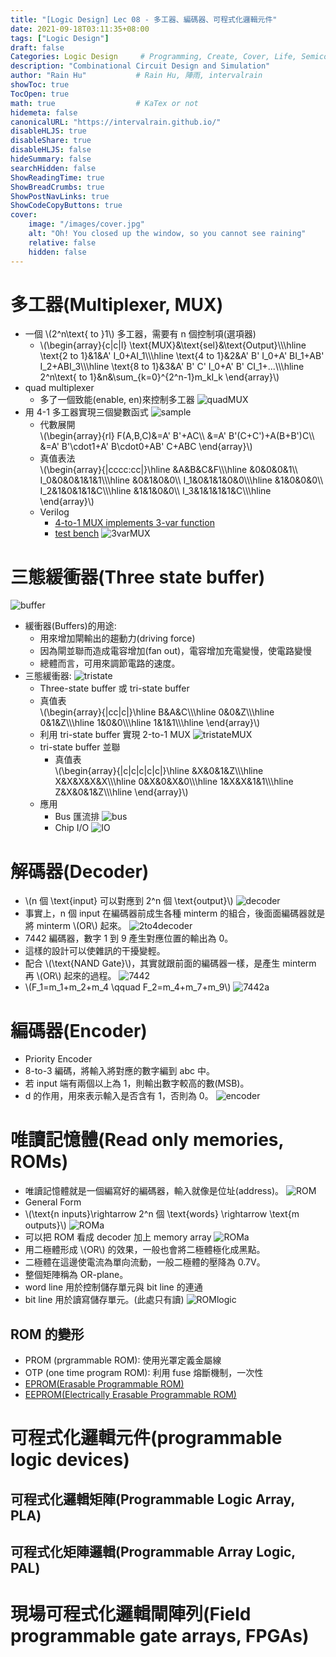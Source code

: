 ```yaml
---
title: "[Logic Design] Lec 08 - 多工器、編碼器、可程式化邏輯元件"
date: 2021-09-18T03:11:35+08:00
tags: ["Logic Design"]
draft: false
Categories: Logic Design     # Programming, Create, Cover, Life, Semiconductor, Leetcode, Logic Design, Daily
description: "Combinational Circuit Design and Simulation"
author: "Rain Hu"           # Rain Hu, 陣雨, intervalrain
showToc: true
TocOpen: true
math: true                  # KaTex or not
hidemeta: false
canonicalURL: "https://intervalrain.github.io/"
disableHLJS: true
disableShare: true
disableHLJS: false
hideSummary: false
searchHidden: false
ShowReadingTime: true
ShowBreadCrumbs: true
ShowPostNavLinks: true
ShowCodeCopyButtons: true
cover:
    image: "/images/cover.jpg"
    alt: "Oh! You closed up the window, so you cannot see raining"
    relative: false
    hidden: false
---
```

# 多工器(Multiplexer, MUX)
+ 一個 \\(2^n\text{ to }1\\) 多工器，需要有 n 個控制項(選項器)
    + \\(\begin{array}{c|c|l}
    \text{MUX}&\text{sel}&\text{Output}\\\\\hline
    \text{2 to 1}&1&A' I_0+AI_1\\\\\hline
    \text{4 to 1}&2&A' B' I_0+A' BI_1+AB' I_2+ABI_3\\\\\hline
    \text{8 to 1}&3&A' B' C' I_0+A' B' CI_1+...\\\\\hline
    2^n\text{ to 1}&n&\sum_{k=0}^{2^n-1}m_kI_k
    \end{array}\\)
+ quad multiplexer 
    + 多了一個致能(enable, en)來控制多工器
    ![quadMUX](/posts/LogicDesign/L8/quadMUX.png)
+ 用 4-1 多工器實現三個變數函式
    ![sample](/posts/LogicDesign/L8/sample.png)   
    + 代數展開   
    \\(\begin{array}{rl}
    F(A,B,C)&=A' B'+AC\\\\
            &=A' B'(C+C')+A(B+B')C\\\\
            &=A' B'\cdot1+A' B\cdot0+AB' C+ABC
    \end{array}\\)
    + 真值表法  
    \\(\begin{array}{|cccc:cc|}\hline
       &A&B&C&F\\\\\hline
       &0&0&0&1\\\\
    I_0&0&0&1&1&1\\\\\hline
       &0&1&0&0\\\\
    I_1&0&1&1&0&0\\\\\hline
       &1&0&0&0\\\\
    I_2&1&0&1&1&C\\\\\hline
       &1&1&0&0\\\\
    I_3&1&1&1&1&C\\\\\hline
    \end{array}\\)
    + Verilog
        + [4-to-1 MUX implements 3-var function](https://github.com/intervalrain/Verilog/blob/main/3varMUX/threevarMUX.v)  
        + [test bench](https://github.com/intervalrain/Verilog/blob/main/3varMUX/threevarMUX_tb.v)
        ![3varMUX](/posts/LogicDesign/L8/3varMUX.png)

# 三態緩衝器(Three state buffer)
![buffer](/posts/LogicDesign/L8/buffer.png)
+ 緩衝器(Buffers)的用途:
    + 用來增加閘輸出的趨動力(driving force)
    + 因為閘並聯而造成電容增加(fan out)，電容增加充電變慢，使電路變慢
    + 總體而言，可用來調節電路的速度。
+ 三態緩衝器:
    ![tristate](/posts/LogicDesign/L8/tristate.png)
    + Three-state buffer 或 tri-state buffer
    + 真值表  
        \\(\begin{array}{|cc|c|}\hline
        B&A&C\\\\\hline
        0&0&Z\\\\\hline
        0&1&Z\\\\\hline
        1&0&0\\\\\hline
        1&1&1\\\\\hline
        \end{array}\\)
    + 利用 tri-state buffer 實現 2-to-1 MUX
        ![tristateMUX](/posts/LogicDesign/L8/tristateMUX.png)
    + tri-state buffer 並聯
        + 真值表  
            \\(\begin{array}{|c|c|c|c|c|}\hline
             &X&0&1&Z\\\\\hline
            X&X&X&X&X\\\\\hline
            0&X&0&X&0\\\\\hline
            1&X&X&1&1\\\\\hline
            Z&X&0&1&Z\\\\\hline
            \end{array}\\)
    + 應用
        + Bus 匯流排
            ![bus](/posts/LogicDesign/L8/bus.png)
        + Chip I/O
            ![IO](/posts/LogicDesign/L8/IO.png)

# 解碼器(Decoder)
+ \\(n 個 \text{input} 可以對應到 2^n 個 \text{output}\\)
![decoder](/posts/LogicDesign/L8/decoder.png)
+ 事實上，n 個 input 在編碼器前成生各種 minterm 的組合，後面面編碼器就是將 minterm \\(OR\\) 起來。
![2to4decoder](/posts/LogicDesign/L8/2to4decoder.png)
+ 7442 編碼器，數字 1 到 9 產生對應位置的輸出為 0。
+ 這樣的設計可以使雜訊的干擾變輕。
+ 配合 \\(\text{NAND Gate}\\)，其實就跟前面的編碼器一樣，是產生 minterm 再 \\(OR\\) 起來的過程。
![7442](/posts/LogicDesign/L8/7442.png)
+ \\(F_1=m_1+m_2+m_4 \qquad F_2=m_4+m_7+m_9\\)
![7442a](/posts/LogicDesign/L8/7442a.png)
# 編碼器(Encoder)
+ Priority Encoder
+ 8-to-3 編碼，將輸入將對應的數字編到 abc 中。
+ 若 input 端有兩個以上為 1，則輸出數字較高的數(MSB)。
+ d 的作用，用來表示輸入是否含有 1，否則為 0。
![encoder](/posts/LogicDesign/L8/encoder.png)
# 唯讀記憶體(Read only memories, ROMs)
+ 唯讀記憶體就是一個編寫好的編碼器，輸入就像是位址(address)。
![ROM](/posts/LogicDesign/L8/ROM.png)
+ General Form
+ \\(\text{n inputs}\rightarrow 2^n 個 \text{words} \rightarrow \text{m outputs}\\)
![ROMa](/posts/LogicDesign/L8/ROMa.png)
+ 可以把 ROM 看成 decoder 加上 memory array
![ROMa](/posts/LogicDesign/L8/ROMb.png)
+ 用二極體形成 \\(OR\\) 的效果，一般也會將二極體極化成黑點。
+ 二極體在這邊使電流為單向流動，一般二極體的壓降為 0.7V。
+ 整個矩陣稱為 OR-plane。
+ word line 用於控制儲存單元與 bit line 的連通
+ bit line 用於讀寫儲存單元。(此處只有讀)
![ROMlogic](/posts/LogicDesign/L8/ROMlogic.png)
## ROM 的變形
+ PROM (prgrammable ROM): 使用光罩定義金屬線
+ OTP (one time program ROM): 利用 fuse 熔斷機制，一次性
+ [EPROM(Erasable Programmable ROM)](https://zh.wikipedia.org/wiki/%E5%8F%AF%E6%93%A6%E9%99%A4%E5%8F%AF%E8%A6%8F%E5%8A%83%E5%BC%8F%E5%94%AF%E8%AE%80%E8%A8%98%E6%86%B6%E9%AB%94) 
+ [EEPROM(Electrically Erasable Programmable ROM)](https://www.bing.com/ck/a?!&&p=e8e7ebb1e0244b68652327e240ce70bfb30d911a168646bafc34ef8a057a3d09JmltdHM9MTY1NTQwMjUwMyZpZ3VpZD0yMGIxZmU2Ni1mYmQzLTQwOTctYThkNy02NWFkZDYzZmM5MGEmaW5zaWQ9NTE2Ng&ptn=3&fclid=60e5998b-ed9e-11ec-9bb0-156d89d30233&u=a1aHR0cHM6Ly96aC53aWtpcGVkaWEub3JnL3poLXR3LyVFOSU5QiVCQiVFNSVBRCU5MCVFNiU4QSVCOSVFOSU5OSVBNCVFNSVCQyU4RiVFNSU4RiVBRiVFOCVBNCU4NyVFNSVBRiVBQiVFNSU5NCVBRiVFOCVBRSU4MCVFOCVBOCU5OCVFNiU4NiVCNiVFOSVBQiU5NA&ntb=1) 

# 可程式化邏輯元件(programmable logic devices)
## 可程式化邏輯矩陣(Programmable Logic Array, PLA)

## 可程式化矩陣邏輯(Programmable Array Logic, PAL)

# 現場可程式化邏輯閘陣列(Field programmable gate arrays, FPGAs)
